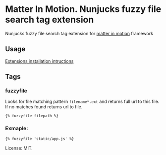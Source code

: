 # Matter In Motion. Nunjucks fuzzy file search tag extension

Nunjucks fuzzy file search tag extension for [matter in motion](https://github.com/matter-in-motion/mm) framework

## Usage

[Extensions installation intructions](https://github.com/matter-in-motion/mm/blob/master/docs/extensions.md)


## Tags
### fuzzyfile
Looks for file matching pattern `filename*.ext` and returns full url to this file. If no matches found returns url to file.

`{% fuzzyfile filepath %}`

### Exmaple:
`{% fuzzyfile 'static/app.js' %}`

License: MIT.
